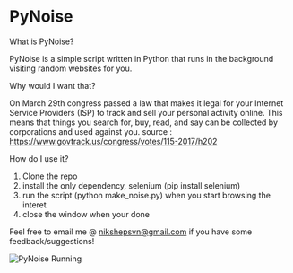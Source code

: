 # PyNoise

What is PyNoise?

PyNoise is a simple script written in Python that runs in the background visiting random websites for you.

Why would I want that?

On March 29th congress passed a law that makes it legal for your Internet Service Providers (ISP) to track and sell your personal activity online. This means that things you search for, buy, read, and say can be collected by corporations and used against you.
source : https://www.govtrack.us/congress/votes/115-2017/h202

How do I use it?

1. Clone the repo
2. install the only dependency, selenium (pip install selenium)
3. run the script (python make_noise.py) when you start browsing the interet
4. close the window when your done

Feel free to email me @ nikshepsvn@gmail.com if you have some feedback/suggestions!

![PyNoise Running](https://i.imgur.com/jF82ACF.png "PyNoise Running")
